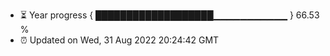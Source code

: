 - ⏳ Year progress { ███████████████████▁▁▁▁▁▁▁▁▁▁▁ } 66.53 %
- ⏰ Updated on Wed, 31 Aug 2022 20:24:42 GMT

